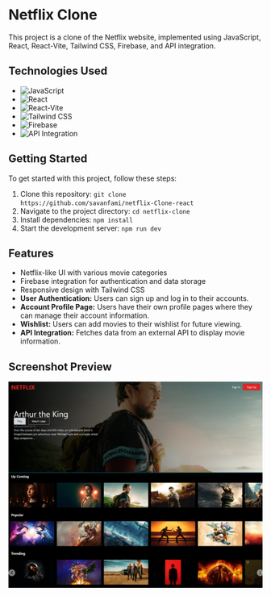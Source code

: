 # Netflix Clone

This project is a clone of the Netflix website, implemented using JavaScript, React, React-Vite, Tailwind CSS, Firebase, and API integration.

## Technologies Used

- ![JavaScript](https://img.shields.io/badge/-JavaScript-yellow?logo=javascript&logoColor=white)
- ![React](https://img.shields.io/badge/-React-blue?logo=react&logoColor=white)
- ![React-Vite](https://img.shields.io/badge/-React--Vite-9cf?logo=react&logoColor=white)
- ![Tailwind CSS](https://img.shields.io/badge/-Tailwind%20CSS-blueviolet?logo=tailwind-css&logoColor=white)
- ![Firebase](https://img.shields.io/badge/-Firebase-orange?logo=firebase&logoColor=white)
- ![API Integration](https://img.shields.io/badge/-API%20Integration-informational)

## Getting Started

To get started with this project, follow these steps:

1. Clone this repository: `git clone https://github.com/savanfami/netflix-Clone-react`
2. Navigate to the project directory: `cd netflix-clone`
3. Install dependencies: `npm install`
4. Start the development server: `npm run dev`

## Features

- Netflix-like UI with various movie categories
- Firebase integration for authentication and data storage
- Responsive design with Tailwind CSS
- **User Authentication:** Users can sign up and log in to their accounts.
- **Account Profile Page:** Users have their own profile pages where they can manage their account information.
- **Wishlist:** Users can add movies to their wishlist for future viewing.
- **API Integration:** Fetches data from an external API to display movie information.

## Screenshot Preview

![Netflix Clone Screenshot](snapshot/Untitled%20design%20(2).png)


